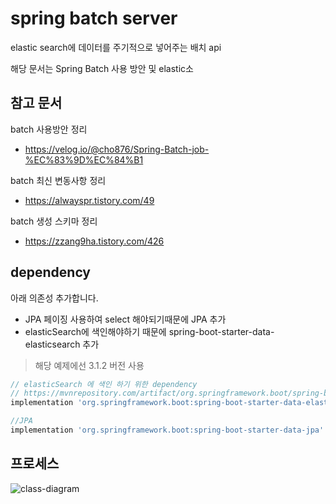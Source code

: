 # spring batch server
elastic search에 데이터를 주기적으로 넣어주는 배치 api

해당 문서는 Spring Batch 사용 방안 및 elastic소

## 참고 문서
batch 사용방안 정리
- https://velog.io/@cho876/Spring-Batch-job-%EC%83%9D%EC%84%B1

batch 최신 변동사항 정리
- https://alwayspr.tistory.com/49

batch 생성 스키마 정리
- https://zzang9ha.tistory.com/426
## dependency
아래 의존성 추가합니다.
- JPA 페이징 사용하여 select 해야되기때문에 JPA 추가
- elasticSearch에 색인해야하기 때문에 spring-boot-starter-data-elasticsearch 추가
>해당 예제에선 3.1.2 버전 사용

```gradle
// elasticSearch 에 색인 하기 위한 dependency
// https://mvnrepository.com/artifact/org.springframework.boot/spring-boot-starter-data-elasticsearch
implementation 'org.springframework.boot:spring-boot-starter-data-elasticsearch:3.1.2'

//JPA
implementation 'org.springframework.boot:spring-boot-starter-data-jpa'
```

## 프로세스
![class-diagram](http://www.plantuml.com/plantuml/proxy?src=https://raw.githubusercontent.com/jjsair0412/My_Treasure_Box/working_History/BackEnd_Spring/searchFunctionTest/indexInitBatch/indicesDiagram.puml)


